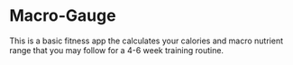 # Macro-Gauge
This is a basic fitness app the calculates your calories and macro nutrient range that you may follow for a 4-6 week training routine.
